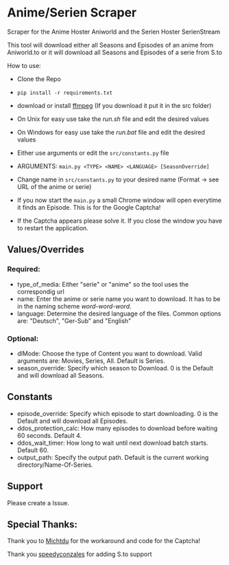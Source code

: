 # Anime/Serien Scraper

Scraper for the Anime Hoster Aniworld and the Serien Hoster SerienStream

This tool will download either all Seasons and Episodes of an anime from Aniworld.to
or it will download all Seasons and Episodes of a serie from S.to

How to use:

- Clone the Repo
- `pip install -r requirements.txt`
- download or install [ffmpeg](https://ffmpeg.org) (If you download it put it in the src folder)

- On Unix for easy use take the _run.sh_ file and edit the desired values
- On Windows for easy use take the _run.bat_ file and edit the desired values

- Either use arguments or edit the `src/constants.py` file
- ARGUMENTS: `main.py <TYPE> <NAME> <LANGUAGE> [SeasonOverride]`
- Change name in `src/constants.py` to your desired name (Format -> see URL of the anime or serie)
- If you now start the `main.py` a small Chrome window will open everytime it finds an Episode. This is for the Google Captcha!
- If the Captcha appears please solve it. If you close the window you have to restart the application.

## Values/Overrides

### Required:

- type_of_media: Either "serie" or "anime" so the tool uses the correspondig url
- name: Enter the anime or serie name you want to download. It has to be in the naming scheme _word-word-word_.
- language: Determine the desired language of the files. Common options are: "Deutsch", "Ger-Sub" and "English"

### Optional:

- dlMode: Choose the type of Content you want to download. Valid arguments are: Movies, Series, All. Default is Series.
- season_override: Specify which season to Download. 0 is the Default and will download all Seasons.

## Constants

- episode_override: Specify which episode to start downloading. 0 is the Default and will download all Episodes.
- ddos_protection_calc: How many episodes to download before waiting 60 seconds. Default 4.
- ddos_wait_timer: How long to wait until next download batch starts. Default 60.
- output_path: Specify the output path. Default is the current working directory/Name-Of-Series.

## Support

Please create a Issue.

## Special Thanks:

Thank you to [Michtdu](https://github.com/Michtdu) for the workaround and code for the Captcha!

Thank you [speedyconzales](https://github.com/speedyconzales) for adding S.to support
